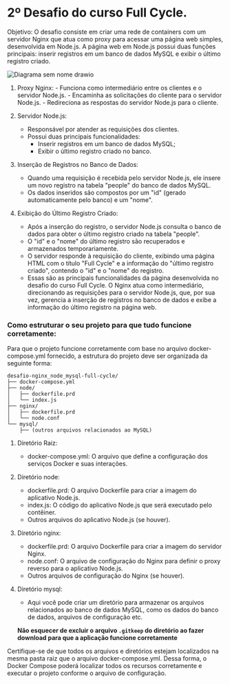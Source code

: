 # 2º Desafio do curso Full Cycle.

Objetivo: O desafio consiste em criar uma rede de containers com um servidor Nginx que atua como proxy para acessar uma página web simples, desenvolvida em Node.js. A página web em Node.js possui duas funções principais: inserir registros em um banco de dados MySQL e exibir o último registro criado.

  ![Diagrama sem nome drawio](https://github.com/diazdiego1/desafio_2_full_cycle/assets/140215970/752cec41-010d-4c61-9f78-7ebd2246697a)

1. Proxy Nginx:
       - Funciona como intermediário entre os clientes e o servidor Node.js.
       - Encaminha as solicitações do cliente para o servidor Node.js.
       - Redireciona as respostas do servidor Node.js para o cliente.

2. Servidor Node.js:
      - Responsável por atender as requisições dos clientes.
      - Possui duas principais funcionalidades:
           * Inserir registros em um banco de dados MySQL;
           * Exibir o último registro criado no banco.
    
3. Inserção de Registros no Banco de Dados:
      - Quando uma requisição é recebida pelo servidor Node.js, ele insere um novo registro na tabela "people" do banco de dados MySQL.
      - Os dados inseridos são compostos por um "id" (gerado automaticamente pelo banco) e um "nome".

4. Exibição do Último Registro Criado:
      - Após a inserção do registro, o servidor Node.js consulta o banco de dados para obter o último registro criado na tabela "people".
      - O "id" e o "nome" do último registro são recuperados e armazenados temporariamente.
      - O servidor responde à requisição do cliente, exibindo uma página HTML com o título "Full Cycle" e a informação do "último registro criado", contendo o "id" e o "nome" do registro.
      - Essas são as principais funcionalidades da página desenvolvida no desafio do curso Full Cycle. O Nginx atua como intermediário, direcionando as requisições para o servidor Node.js, que, por sua vez, gerencia a inserção de registros no banco de dados e exibe a informação do último registro na página web.

### Como estruturar o seu projeto para que tudo funcione corretamente:
Para que o projeto funcione corretamente com base no arquivo docker-compose.yml fornecido, a estrutura do projeto deve ser organizada da seguinte forma:
```
desafio-nginx_node_mysql-full-cycle/
├── docker-compose.yml
├── node/
│   ├── dockerfile.prd
│   └── index.js
├── nginx/
│   ├── dockerfile.prd
│   └── node.conf
└── mysql/
    ├── (outros arquivos relacionados ao MySQL)
```
1.  Diretório Raiz:

      - docker-compose.yml: O arquivo que define a configuração dos serviços Docker e suas interações.
    
2. Diretório node:

     - dockerfile.prd: O arquivo Dockerfile para criar a imagem do aplicativo Node.js.
     - index.js: O código do aplicativo Node.js que será executado pelo contêiner.
     - Outros arquivos do aplicativo Node.js (se houver).

3. Diretório nginx:

     - dockerfile.prd: O arquivo Dockerfile para criar a imagem do servidor Nginx.
     - node.conf: O arquivo de configuração do Nginx para definir o proxy reverso para o aplicativo Node.js.
     - Outros arquivos de configuração do Nginx (se houver).

4. Diretório mysql:

     - Aqui você pode criar um diretório para armazenar os arquivos relacionados ao banco de dados MySQL, como os dados do banco de dados, arquivos de configuração etc.

      **Não esquecer de excluir o arquivo ```.gitkeep``` do diretório ao fazer download para que a aplicação funcione corretamente**

Certifique-se de que todos os arquivos e diretórios estejam localizados na mesma pasta raiz que o arquivo docker-compose.yml. Dessa forma, o Docker Compose poderá localizar todos os recursos corretamente e executar o projeto conforme o arquivo de configuração.

